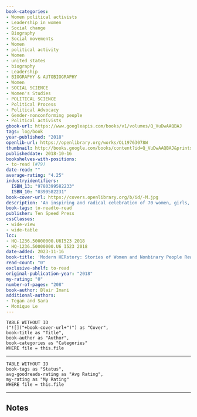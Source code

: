 ```yaml
---
book-categories:
- Women political activists
- Leadership in women
- Social change
- Biography
- Social movements
- Women
- political activity
- Women
- united states
- biography
- Leadership
- BIOGRAPHY & AUTOBIOGRAPHY
- Women
- SOCIAL SCIENCE
- Women's Studies
- POLITICAL SCIENCE
- Political Process
- Political Advocacy
- Gender-nonconforming people
- Political activists
gbook-url: https://www.googleapis.com/books/v1/volumes/Q_VuDwAAQBAJ
tags: log/book
year-published: "2018"
openlib-url: https://openlibrary.org/works/OL19763078W
thumbnail: http://books.google.com/books/content?id=Q_VuDwAAQBAJ&printsec=frontcover&img=1&zoom=1&edge=curl&source=gbs_api
publisheddate: 2018-10-16
bookshelves-with-positions:
- to-read (#79)
date-read: ""
average-rating: "4.25"
industryidentifiers:
  ISBN_13: "9780399582233"
  ISBN_10: "0399582231"
book-cover-url: https://covers.openlibrary.org/b/id/-M.jpg
description: 'An inspiring and radical celebration of 70 women, girls, and nonbinary people who have changed???and are still changing???the world, from the Civil Rights Movement and Stonewall riots through Black Lives Matter and beyond. With a radical and inclusive approach to history, Modern HERstory profiles and celebrates seventy women and nonbinary champions of progressive social change in a bold, colorful, illustrated format for all ages. Despite making huge contributions to the liberation movements of the last century and today, all of these trailblazers come from backgrounds and communities that are traditionally overlooked and under-celebrated: not just women, but people of color, queer people, trans people, disabled people, young people, and people of faith. Authored by rising star activist Blair Imani, Modern HERstory tells the important stories of the leaders and movements that are changing the world right here and right now???and will inspire you to do the same.'
book-tags: to-readto-read
publisher: Ten Speed Press
cssClasses:
- wide-view
- wide-table
lcc:
- HQ-1236.50000000.U6I523 2018
- HQ-1236.50000000.U6 I523 2018
date-added: 2023-11-16
book-title: 'Modern HERstory: Stories of Women and Nonbinary People Rewriting History'
read-count: "0"
exclusive-shelf: to-read
original-publication-year: "2018"
my-rating: "0"
number-of-pages: "208"
book-author: Blair Imani
additional-authors:
- Tegan and Sara
- Monique Le
---
```


```dataview
TABLE WITHOUT ID
("![]("+book-cover-url+")") as "Cover",
book-title as "Title",
book-author as "Author",
book-categories as "Categories"
WHERE file = this.file
```
---
```dataview
TABLE WITHOUT ID
book-tags as "Status",
avg-goodreads-rating as "Avg Rating",
my-rating as "My Rating"
WHERE file = this.file
```
---
## Notes



